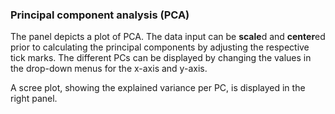### Principal component analysis (PCA)

The panel depicts a plot of PCA. The data input can be **scale**d and 
**center**ed prior to calculating the principal components by adjusting the
respective tick marks. The different PCs can be displayed by changing the
values in the drop-down menus for the x-axis and y-axis. 

A scree plot, showing the explained variance per PC, is displayed in the 
right panel.
